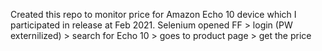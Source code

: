 Created this repo to monitor price for Amazon Echo 10 device which I participated in
release at Feb 2021. 
Selenium opened FF > login (PW externilized) > search for Echo 10 > goes to product page > get the price
